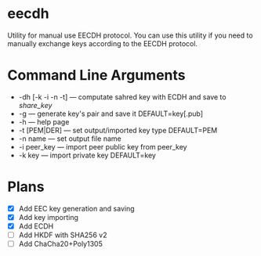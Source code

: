 # eecdh
Utility for manual use EECDH protocol. You can use this utility if you need to manually exchange keys according to the EECDH protocol.
# Command Line Arguments

 * -dh [-k -i -n -t] — computate sahred key with ECDH and save to *share_key*
 * -g — generate key's pair and save it DEFAULT=key[.pub]
 * -h — help page
 * -t [PEM|DER] — set output/imported key type DEFAULT=PEM
 * -n name	— set output file name
 * -i peer_key	— import peer public key from peer_key
 * -k key — import private key DEFAULT=key
# Plans
 * [x] Add EEC key generation and saving
 * [x] Add key importing
 * [x] Add ECDH
 * [ ] Add HKDF with SHA256 v2
 * [ ] Add ChaCha20+Poly1305
